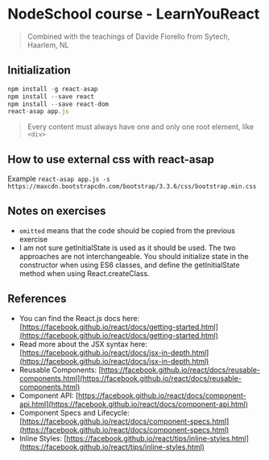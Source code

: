 # NodeSchool course - LearnYouReact
> Combined with the teachings of Davide Fiorello from Sytech, Haarlem, NL

## Initialization
```js
npm install -g react-asap
npm install --save react
npm install --save react-dom
react-asap app.js
```

> Every content must always have one and only one root element, like `<div>`

## How to use external css with react-asap
Example
`react-asap app.js -s https://maxcdn.bootstrapcdn.com/bootstrap/3.3.6/css/bootstrap.min.css`

## Notes on exercises
* `omitted` means that the code should be copied from the previous exercise
* I am not sure getInitialState is used as it should be used.
  The two approaches are not interchangeable.
  You should initialize state in the constructor when using ES6 classes,
  and define the getInitialState method when using React.createClass.

## References
* You can find the React.js docs here: [https://facebook.github.io/react/docs/getting-started.html](https://facebook.github.io/react/docs/getting-started.html)
* Read more about the JSX syntax here: [https://facebook.github.io/react/docs/jsx-in-depth.html](https://facebook.github.io/react/docs/jsx-in-depth.html)
* Reusable Components: [https://facebook.github.io/react/docs/reusable-components.html](https://facebook.github.io/react/docs/reusable-components.html)
* Component API: [https://facebook.github.io/react/docs/component-api.html](https://facebook.github.io/react/docs/component-api.html)
* Component Specs and Lifecycle: [https://facebook.github.io/react/docs/component-specs.html](https://facebook.github.io/react/docs/component-specs.html)
* Inline Styles: [https://facebook.github.io/react/tips/inline-styles.html](https://facebook.github.io/react/tips/inline-styles.html)
